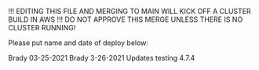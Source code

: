 !!! EDITING THIS FILE AND MERGING TO MAIN WILL KICK OFF A CLUSTER BUILD IN AWS !!! DO NOT APPROVE THIS MERGE UNLESS THERE IS NO CLUSTER RUNNING!

Please put name and date of deploy below:

Brady 03-25-2021 
Brady 3-26-2021
Updates testing 4.7.4 

